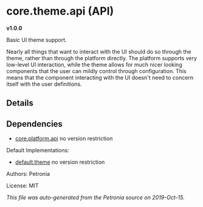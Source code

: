 # core.theme.api (API)
**v1.0.0**

Basic UI theme support.

Nearly all things that want to interact with the UI should do so through the theme, rather than through the platform directly.  The platform supports very low-level UI interaction, while the theme allows for much nicer looking components that the user can mildly control through configuration.  This means that the component interacting with the UI doesn't need to concern itself with the user definitions.

## Details


## Dependencies

* [core.platform.api](core.platform.api.md)
  no version restriction







Default Implementations:
* [default.theme](default.theme.md)
  no version restriction


Authors: Petronia

License: MIT

*This file was auto-generated from the Petronia source on 2019-Oct-15.*
